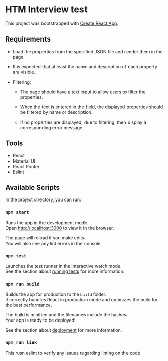 # HTM Interview test

This project was bootstrapped with [Create React App](https://github.com/facebook/create-react-app).

## Requirements
- Load the properties from the specified JSON file and render them in the page.

- It is expected that at least the name and description of each property are visible.

- Filtering:
  
  - The page should have a text input to allow users to filter the properties.
  
  - When the text is entered in the field, the displayed properties should be filtered by name or description.
  
  - If no properties are displayed, due to filtering, then display a corresponding error message.
 
## Tools
- React
- Material UI
- React Router
- Eslint

## Available Scripts

In the project directory, you can run:

### `npm start`

Runs the app in the development mode.\
Open [http://localhost:3000](http://localhost:3000) to view it in the browser.

The page will reload if you make edits.\
You will also see any lint errors in the console.

### `npm test`

Launches the test runner in the interactive watch mode.\
See the section about [running tests](https://facebook.github.io/create-react-app/docs/running-tests) for more information.

### `npm run build`

Builds the app for production to the `build` folder.\
It correctly bundles React in production mode and optimizes the build for the best performance.

The build is minified and the filenames include the hashes.\
Your app is ready to be deployed!

See the section about [deployment](https://facebook.github.io/create-react-app/docs/deployment) for more information.

### `npm run link`

This rusn eslint to verify any issues regarding linting on the code
